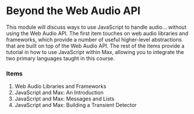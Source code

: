 # Beyond the Web Audio API

This module will discuss ways to use JavaScript to handle audio... without
using the Web Audio API.  The first item touches on web audio libraries and
frameworks, which provide a number of useful higher-level abstractions that are
built on top of the Web Audio API.  The rest of the items provide a tutorial in
how to use JavaScript within Max, allowing you to integrate the two primary
languages taught in this course.  

### Items

1. Web Audio Libraries and Frameworks
2. JavaScript and Max: An Introduction
2. JavaScript and Max: Messages and Lists
2. JavaScript and Max: Building a Transient Detector
